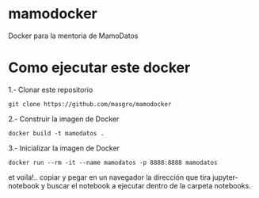 # mamodocker
Docker para la mentoria de MamoDatos

# Como ejecutar este docker
1.- Clonar este repositorio

```
git clone https://github.com/masgro/mamodocker
``` 

2.- Construir la imagen de Docker

```
docker build -t mamodatos .
```

3.- Inicializar la imagen de Docker

```
docker run --rm -it --name mamodatos -p 8888:8888 mamodatos
```

et voila!.. copiar y pegar en un navegador la dirección que tira jupyter-notebook y buscar el notebook a ejecutar dentro de la carpeta notebooks.
